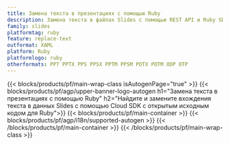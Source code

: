 ```yaml
---
title: Замена текста в презентациях c помощью Ruby
description: Замена текста в файлах Slides с помощью REST API и Ruby SDK с открытым исходным кодом
family: slides
platformtag: ruby
feature: replace-text
outformat: XAML
platform: Ruby
platformlogo: ruby
otherformats: PPT PPTX PPS PPSX PPTM PPSM POTX POTM ODP OTP
---
```


{{< blocks/products/pf/main-wrap-class isAutogenPage="true" >}}
{{< blocks/products/pf/agp/upper-banner-logo-autogen h1="Замена текста в презентациях с помощью Ruby" h2="Найдите и замените вхождения текста в данных Slides с помощью Cloud SDK с открытым исходным кодом для Ruby">}}
{{< blocks/products/pf/main-container >}}
{{< blocks/products/pf/agp/i18n/supported-autogen >}}
{{< /blocks/products/pf/main-container >}}
{{< /blocks/products/pf/main-wrap-class >}}